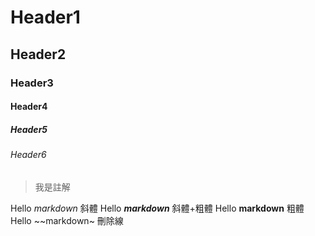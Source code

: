 # Header1
## Header2
### Header3
#### Header4
##### Header5
###### Header6

> 我是註解

Hello *markdown* 斜體
Hello ***markdown*** 斜體+粗體
Hello **markdown** 粗體
Hello ~~markdown~ 刪除線